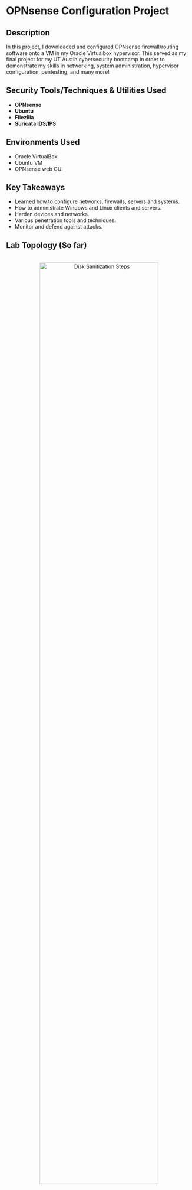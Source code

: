 <h1><b>OPNsense Configuration Project</b></h1>

<h2>Description</h2>
In this project, I downloaded and configured OPNsense firewall/routing software onto a VM in my Oracle Virtualbox hypervisor. This served as my final project for my UT Austin cybersecurity bootcamp in order to demonstrate my skills in networking, system administration, hypervisor configuration, pentesting, and many more!

<h2>Security Tools/Techniques & Utilities Used</h2>

- <b>OPNsense</b>
- <b>Ubuntu</b>
- <b>Filezilla</b>
- <b>Suricata IDS/IPS</b> 


<h2>Environments Used </h2>
<ul>
 <li>Oracle VirtualBox</li>
 <li>Ubuntu VM</li>
 <li>OPNsense web GUI</li>
</ul>

<h2>Key Takeaways</h2>
<ul>
 <li>Learned how to configure networks, firewalls, servers and systems.</li>
 <li>How to administrate Windows and Linux clients and servers.</li>
 <li>Harden devices and networks.</li>
 <li>Various penetration tools and techniques.</li>
 <li>Monitor and defend against attacks.</li>
</ul>


<h2>Lab Topology (So far)</h2>

<p align="center">
<br/>
<img src="https://i.imgur.com/bhHIwaR.png" height="80%" width="80%" alt="Disk Sanitization Steps"/>
</p>

<!--
 ```diff
- text in red
+ text in green
! text in orange
# text in gray
@@ text in purple (and bold)@@
```
--!>
